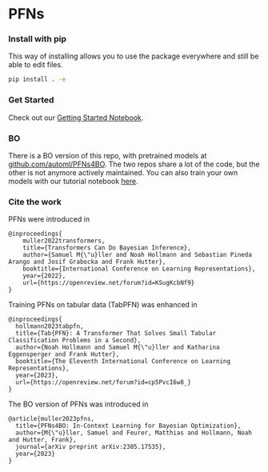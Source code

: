 # PFNs


### Install with pip

This way of installing allows you to use the package everywhere and still be able to edit files.
```bash
pip install . -e
```

### Get Started

Check out our [Getting Started Notebook](Getting_Started_With_PFNs.ipynb).


### BO

There is a BO version of this repo, with pretrained models at [github.com/automl/PFNs4BO](github.com/automl/PFNs4BO).
The two repos share a lot of the code, but the other is not anymore actively maintained.
You can also train your own models with our tutorial notebook [here](Tutorial_Training_for_BO.ipynb).


### Cite the work

PFNs were introduced in
```
@inproceedings{
    muller2022transformers,
    title={Transformers Can Do Bayesian Inference},
    author={Samuel M{\"u}ller and Noah Hollmann and Sebastian Pineda Arango and Josif Grabocka and Frank Hutter},
    booktitle={International Conference on Learning Representations},
    year={2022},
    url={https://openreview.net/forum?id=KSugKcbNf9}
}
```

Training PFNs on tabular data (TabPFN) was enhanced in
```
@inproceedings{
  hollmann2023tabpfn,
  title={Tab{PFN}: A Transformer That Solves Small Tabular Classification Problems in a Second},
  author={Noah Hollmann and Samuel M{\"u}ller and Katharina Eggensperger and Frank Hutter},
  booktitle={The Eleventh International Conference on Learning Representations},
  year={2023},
  url={https://openreview.net/forum?id=cp5PvcI6w8_}
}
```

The BO version of PFNs was introduced in
```
@article{muller2023pfns,
  title={PFNs4BO: In-Context Learning for Bayesian Optimization},
  author={M{\"u}ller, Samuel and Feurer, Matthias and Hollmann, Noah and Hutter, Frank},
  journal={arXiv preprint arXiv:2305.17535},
  year={2023}
}
```
